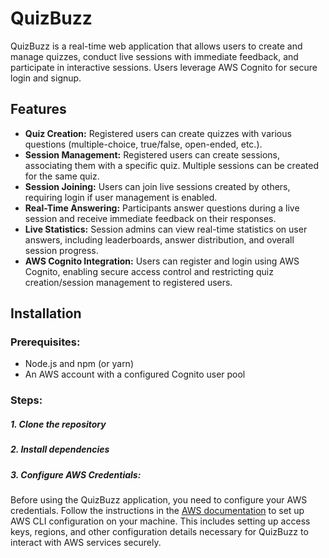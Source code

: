 # QuizBuzz

QuizBuzz is a real-time web application that allows users to create and manage quizzes, conduct live sessions with immediate feedback, and participate in interactive sessions. Users leverage AWS Cognito for secure login and signup.

## Features

- **Quiz Creation:** Registered users can create quizzes with various questions (multiple-choice, true/false, open-ended, etc.).
- **Session Management:** Registered users can create sessions, associating them with a specific quiz. Multiple sessions can be created for the same quiz.
- **Session Joining:** Users can join live sessions created by others, requiring login if user management is enabled.
- **Real-Time Answering:** Participants answer questions during a live session and receive immediate feedback on their responses.
- **Live Statistics:** Session admins can view real-time statistics on user answers, including leaderboards, answer distribution, and overall session progress.
- **AWS Cognito Integration:** Users can register and login using AWS Cognito, enabling secure access control and restricting quiz creation/session management to registered users.

## Installation

### Prerequisites:

- Node.js and npm (or yarn)
- An AWS account with a configured Cognito user pool

### Steps:

##### 1. Clone the repository

##### 2. Install dependencies

##### 3. Configure AWS Credentials: 
Before using the QuizBuzz application, you need to configure your AWS credentials. Follow the instructions in the [AWS documentation](https://docs.aws.amazon.com/cli/latest/userguide/cli-chap-configure.html) to set up AWS CLI configuration on your machine. This includes setting up access keys, regions, and other configuration details necessary for QuizBuzz to interact with AWS services securely.

